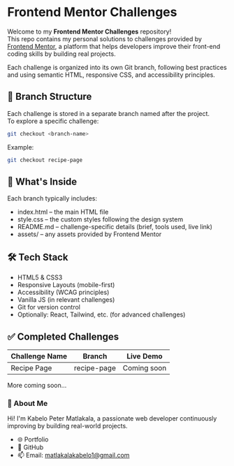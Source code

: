 # Frontend Mentor Challenges

Welcome to my **Frontend Mentor Challenges** repository!  
This repo contains my personal solutions to challenges provided by [Frontend Mentor](https://www.frontendmentor.io/), a platform that helps developers improve their front-end coding skills by building real projects.

Each challenge is organized into its own Git branch, following best practices and using semantic HTML, responsive CSS, and accessibility principles.

## 🔀 Branch Structure

Each challenge is stored in a separate branch named after the project.  
To explore a specific challenge:

```bash
git checkout <branch-name>
```

Example:

```bash
git checkout recipe-page
```

## 📁 What's Inside
Each branch typically includes:
- index.html – the main HTML file
- style.css – the custom styles following the design system
- README.md – challenge-specific details (brief, tools used, live link)
- assets/ – any assets provided by Frontend Mentor


## 🛠️ Tech Stack
- HTML5 & CSS3
- Responsive Layouts (mobile-first)
- Accessibility (WCAG principles)
- Vanilla JS (in relevant challenges)
- Git for version control
- Optionally: React, Tailwind, etc. (for advanced challenges)

## ✅ Completed Challenges

|   Challenge Name	|   Branch	|   Live Demo |
|---|---|---|
|   Recipe Page |   recipe-page |	Coming soon |

More coming soon...

### 📌 About Me
Hi! I'm Kabelo Peter Matlakala, a passionate web developer continuously improving by building real-world projects.

 - 🌐 Portfolio
 - 🐙 GitHub
 - 📫 Email: matlakalakabelo1@gmail.com
